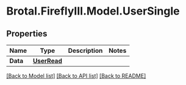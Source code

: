 # Brotal.FireflyIII.Model.UserSingle

## Properties

Name | Type | Description | Notes
------------ | ------------- | ------------- | -------------
**Data** | [**UserRead**](UserRead.md) |  | 

[[Back to Model list]](../../README.md#documentation-for-models) [[Back to API list]](../../README.md#documentation-for-api-endpoints) [[Back to README]](../../README.md)

